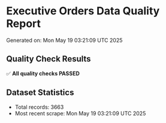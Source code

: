 # Executive Orders Data Quality Report
Generated on: Mon May 19 03:21:09 UTC 2025

## Quality Check Results
✅ **All quality checks PASSED**

## Dataset Statistics
- Total records: 3663
- Most recent scrape: Mon May 19 03:21:09 UTC 2025

